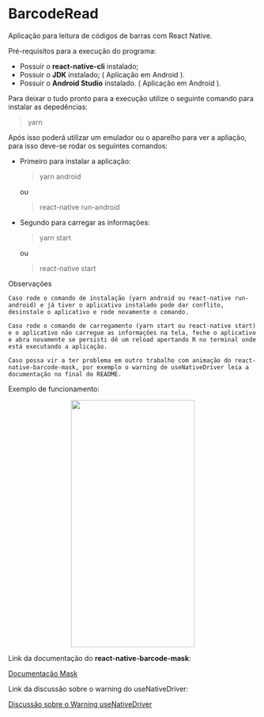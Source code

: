# BarcodeRead

Aplicação para leitura de códigos de barras com React Native.

Pré-requisitos para a execução do programa:

- Possuir o **react-native-cli** instalado;
- Possuir o **JDK** instalado; ( Aplicação em Android ).
- Possuir o **Android Studio** instalado. ( Aplicação em Android ).

Para deixar o tudo pronto para a execução utilize o seguinte comando para instalar as depedências:

> yarn

Após isso poderá utilizar um emulador ou o aparelho para ver a apliação, para isso deve-se rodar os seguintes comandos:

- Primeiro para instalar a aplicação:


    > yarn android

    ou

    > react-native run-android

- Segundo para carregar as informações:


    > yarn start

    ou

    > react-native start

Observações

`Caso rode o comando de instalação (yarn android ou react-native run-android) e já tiver o aplicativo instalado pode dar conflito, desinstale o aplicativo e rode novamente o comando.`

`Caso rode o comando de carregamento (yarn start ou react-native start) e o aplicativo não carregue as informações na tela, feche o aplicativo e abra novamente se persisti dê um reload apertando R no terminal onde está executando a aplicação.`

`Caso possa vir a ter problema em outro trabalho com animação do react-native-barcode-mask, por exemplo o warning de useNativeDriver leia a documentação no final do README.`

Exemplo de funcionamento:

<p align="center">
<img src = "https://user-images.githubusercontent.com/20601076/80893035-3aab0380-8ca5-11ea-9df9-5389428feef0.gif" width = "250" height = "500">
</p>

Link da documentação do **react-native-barcode-mask**:

[Documentação Mask](https://www.npmjs.com/package/react-native-barcode-mask/v/1.2.1)

Link da discussão sobre o warning do useNativeDriver:

[Discussão sobre o Warning useNativeDriver](https://github.com/shahnawaz/react-native-barcode-mask/issues/21)

